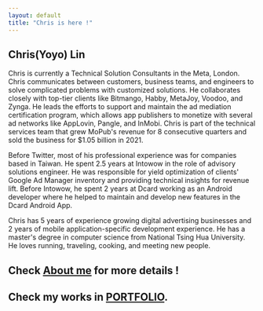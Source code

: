 ```yaml
---
layout: default
title: "Chris is here !"
---
```


## Chris(Yoyo) Lin
Chris is currently a Technical Solution Consultants in the Meta, London. Chris communicates between customers, business teams, and engineers to solve complicated problems with customized solutions. He collaborates closely with top-tier clients like Bitmango, Habby, MetaJoy, Voodoo, and Zynga. He leads the efforts to support and maintain the ad mediation certification program, which allows app publishers to monetize with several ad networks like AppLovin, Pangle, and InMobi. Chris is part of the technical services team that grew MoPub's revenue for 8 consecutive quarters and sold the business for $1.05 billion in 2021.

Before Twitter, most of his professional experience was for companies based in Taiwan. He spent 2.5 years at Intowow in the role of advisory solutions engineer. He was responsible for yield optimization of clients' Google Ad Manager inventory and providing technical insights for revenue lift. Before Intowow, he spent 2 years at Dcard working as an Android developer where he helped to maintain and develop new features in the Dcard Android App.

Chris has 5 years of experience growing digital advertising businesses and 2 years of mobile application-specific development experience. He has a master's degree in computer science from National Tsing Hua University. He loves running, traveling, cooking, and meeting new people.

## Check [About me](https://p158276.github.io/about/) for more details !

## Check my works in [PORTFOLIO](https://p158276.github.io/portfolio/).
